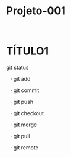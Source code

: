 # Projeto-001
<HTML>

<HEAD><TITLE>ATIVIDADE DE VERSIONAMENTO</TITLE></HEAD>

<BODY>

   <H1> TÍTULO1 </H1>

</BODY>

</HTML>
git status

   · git add

   · git commit

   · git push

   · git checkout

   · git merge

   · git pull

   · git remote



